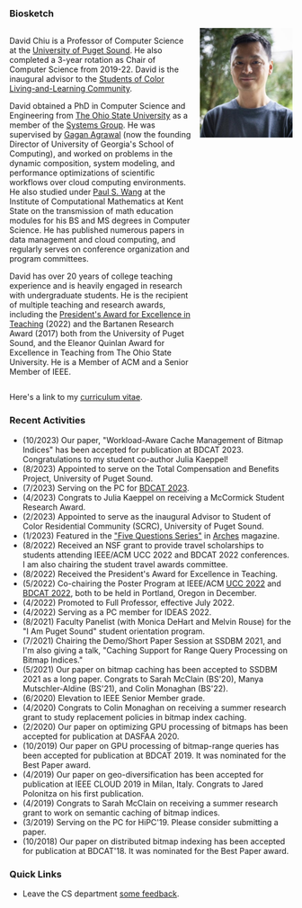 ### Biosketch

<div style="display: grid; grid-template-columns: auto auto; column-gap: 15px;">
  <div>
  <p>
  David Chiu is a Professor of Computer Science at the <a href="https://www.pugetsound.edu/academics/computer-science">University of Puget Sound</a>. He also completed a 3-year rotation as Chair of Computer Science from 2019-22. David is the inaugural advisor to the <a href="https://www.pugetsound.edu/living-learning-communities/students-color-residential-community">Students of Color Living-and-Learning Community</a>.
  </p>
  <p>
  David obtained a PhD in Computer Science and Engineering from  <a href="https://cse.osu.edu">The Ohio State University</a> as a member of the <a href="https://cse.osu.edu/research/systems">Systems Group</a>. He was supervised by <a href="https://scholar.google.com/citations?user=kOUPR1sAAAAJ&hl=en">Gagan Agrawal</a> (now the founding Director of University of Georgia's School of Computing), and worked on problems in the dynamic composition, system modeling, and performance optimizations of scientific workflows over cloud computing environments. He also studied under <a href="https://en.wikipedia.org/wiki/Paul_S._Wang">Paul S. Wang</a> at the Institute of Computational Mathematics at Kent State on the transmission of math education modules for his BS and MS degrees in Computer Science. He has published numerous papers in data management and cloud computing, and regularly serves on conference organization and program committees.
  </p>
  <p>
  David has over 20 years of college teaching experience and is heavily engaged in research with undergraduate students. He is the recipient of multiple teaching and research awards, including the <a href="https://www.pugetsound.edu/presidents-excellence-teaching-award">President's Award for Excellence in Teaching</a> (2022) and the Bartanen Research Award (2017) both from the University of Puget Sound, and the Eleanor Quinlan Award for Excellence in Teaching from The Ohio State University. He is a Member of ACM and a Senior Member of IEEE.
  </p>
  </div>
  <div style="vertical-align: top;">
    <img src="david.jpg" width="165px"/>
  </div>
</div>


Here's a link to my [curriculum vitae](CV.pdf).


### Recent Activities
- (10/2023) Our paper, "Workload-Aware Cache Management of Bitmap Indices" has been accepted for publication at BDCAT 2023. Congratulations to my student co-author Julia Kaeppel!
- (8/2023) Appointed to serve on the Total Compensation and Benefits Project, University of Puget Sound.
- (7/2023) Serving on the PC for [BDCAT 2023](https://bdcat-conference.org/).
- (4/2023) Congrats to Julia Kaeppel on receiving a McCormick Student Research Award.
- (2/2023) Appointed to serve as the inaugural Advisor to Student of Color Residential Community (SCRC), University of Puget Sound.
- (1/2023) Featured in the ["Five Questions Series"](https://www.pugetsound.edu/stories/five-questions-university-puget-sound-professor-computer-science-david-chiu) in [Arches](https://www.pugetsound.edu/arches-magazine) magazine.
- (8/2022) Received an NSF grant to provide travel scholarships to students attending IEEE/ACM UCC 2022 and BDCAT 2022 conferences. I am also chairing the student travel awards committee.
- (8/2022) Received the President's Award for Excellence in Teaching.
- (5/2022) Co-chairing the Poster Program at IEEE/ACM [UCC 2022](https://ucc-conference.org/) and [BDCAT 2022](https://bdcat-conference.org/), both to be held in Portland, Oregon in December.
- (4/2022) Promoted to Full Professor, effective July 2022.
- (4/2022) Serving as a PC member for IDEAS 2022.
- (8/2021) Faculty Panelist (with Monica DeHart and Melvin Rouse) for the "I Am Puget Sound" student orientation program.
- (7/2021) Chairing the Demo/Short Paper Session at SSDBM 2021, and I'm also giving a talk, "Caching Support for Range Query Processing on Bitmap Indices."
- (5/2021) Our paper on bitmap caching has been accepted to SSDBM 2021 as a long paper. Congrats to Sarah McClain (BS'20), Manya Mutschler-Aldine (BS'21), and Colin Monaghan (BS'22).
- (6/2020) Elevation to IEEE Senior Member grade.
- (4/2020) Congrats to Colin Monaghan on receiving a summer research grant to study replacement policies in bitmap index caching.
- (2/2020) Our paper on optimizing GPU processing of bitmaps has been accepted for publication at DASFAA 2020.
- (10/2019) Our paper on GPU processing of bitmap-range queries has been accepted for publication at BDCAT 2019. It was nominated for the Best Paper award.
- (4/2019) Our paper on geo-diversification has been accepted for publication at IEEE CLOUD 2019 in Milan, Italy. Congrats to Jared Polonitza on his first publication.
- (4/2019) Congrats to Sarah McClain on receiving a summer research grant to work on semantic caching of bitmap indices.
- (3/2019) Serving on the PC for HiPC'19. Please consider submitting a paper.
- (10/2018) Our paper on distributed bitmap indexing has been accepted for publication at BDCAT'18. It was nominated for the Best Paper award.

### Quick Links

- Leave the CS department [some feedback](https://forms.gle/Ltassc7BQkNfnnXB7).
